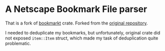 # A Netscape Bookmark File parser

That is a fork of [bookmarkt](https://crates.io/crates/bookmarkt) crate.
Forked from the [original repository](https://git.sr.ht/~vlnk/bookmarkt).

I needed to deduplicate my bookmarks, but unfortunately, original crate did not
exposed `item::Item` struct, which made my task of deduplication quite
problematic.
